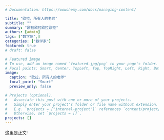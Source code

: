```yaml
---
# Documentation: https://wowchemy.com/docs/managing-content/

title: "欧拉，所有人的老师"
subtitle: ""
summary: "欧拉欧拉欧拉欧拉"
authors: [admin]
tags: ["数学家",]
categories: ["数学家"]
featured: true
# draft: false

# Featured image
# To use, add an image named `featured.jpg/png` to your page's folder.
# Focal points: Smart, Center, TopLeft, Top, TopRight, Left, Right, BottomLeft, Bottom, BottomRight.
image:
  caption: "欧拉，所有人的老师"
  focal_point: "Smart"
  preview_only: false

# Projects (optional).
#   Associate this post with one or more of your projects.
#   Simply enter your project's folder or file name without extension.
#   E.g. `projects = ["internal-project"]` references `content/project/deep-learning/index.md`.
#   Otherwise, set `projects = []`.
projects: []
---
```


这里是正文!